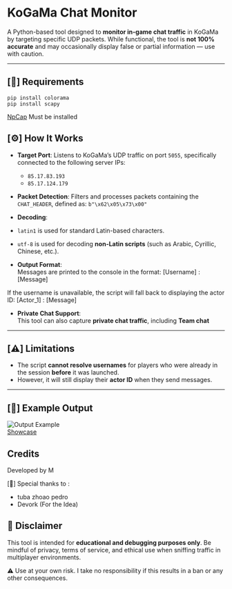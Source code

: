 # KoGaMa Chat Monitor

A Python-based tool designed to **monitor in-game chat traffic** in KoGaMa by targeting specific UDP packets. While functional, the tool is **not 100% accurate** and may occasionally display false or partial information — use with caution.

---

## [🧾] Requirements

```
pip install colorama
pip install scapy
```

[NpCap](https://npcap.com/) Must be installed

## [⚙️] How It Works

- **Target Port**: Listens to KoGaMa’s UDP traffic on port `5055`, specifically connected to the following server IPs:
  - `85.17.83.193`
  - `85.17.124.179`

- **Packet Detection**: Filters and processes packets containing the `CHAT_HEADER`, defined as:
``b"\x62\x05\x73\x00"``

- **Decoding**:
- `latin1` is used for standard Latin-based characters.
- `utf-8` is used for decoding **non-Latin scripts** (such as Arabic, Cyrillic, Chinese, etc.).

- **Output Format**:  
Messages are printed to the console in the format:
[Username] : [Message]


If the username is unavailable, the script will fall back to displaying the actor ID:
[Actor_1] : [Message]

- **Private Chat Support**:  
This tool can also capture **private chat traffic**, including **Team chat**

---

## [⚠️] Limitations

- The script **cannot resolve usernames** for players who were already in the session **before** it was launched.
- However, it will still display their **actor ID** when they send messages.

---

## [💬] Example Output

![Output Example](https://cdn.discordapp.com/attachments/1264627993477906584/1396865876325826610/image.png?ex=687fa439&is=687e52b9&hm=4b9c239add3ec4257cd64c4e3a270d0727a12945c4d552ab31f834a421cb59a1&) <br>
[Showcase](https://www.youtube.com/watch?v=0sCNGpk0Ldo&ab)

## Credits

Developed by M

[🤝] Special thanks to :

- tuba zhoao pedro
- Devork (For the Idea)

## 🚨 Disclaimer

This tool is intended for **educational and debugging purposes only**. Be mindful of privacy, terms of service, and ethical use when sniffing traffic in multiplayer environments. <br>

⚠️ Use at your own risk. I take no responsibility if this results in a ban or any other consequences.
